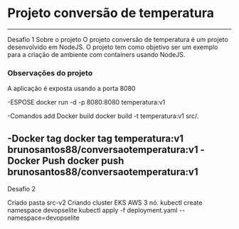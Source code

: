 # Projeto conversão de temperatura

-------------------------------------------------------------------------------------------------------------------------------------------------------------------
Desafio 1
 Sobre o projeto
O projeto conversão de temperatura é um projeto desenvolvido em NodeJS. O projeto tem como objetivo ser um exemplo para a criação de ambiente com containers usando NodeJS.

### Observações do projeto
A aplicação é exposta usando a porta 8080

-ESPOSE 
docker run -d -p  8080:8080 temperatura:v1

-Comandos add
Docker build 
docker build -t temperatura:v1 src/.

-Docker tag
docker tag temperatura:v1 brunosantos88/conversaotemperatura:v1
-Docker Push
docker push brunosantos88/conversaotemperatura:v1
-------------------------------------------------------------------------------------------------------------------------------------------------------------------
Desafio 2 </p>
Criado pasta src-v2
Criando cluster EKS AWS 3 nó.
kubectl create namespace devopselite
kubectl apply -f  deployment.yaml --namespace=devopselite
